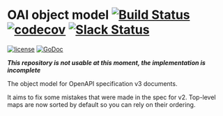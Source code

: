 # OAI object model [![Build Status](https://travis-ci.org/go-openapi/spec3.svg?branch=master)](https://travis-ci.org/go-openapi/spec3) [![codecov](https://codecov.io/gh/go-openapi/spec3/branch/master/graph/badge.svg)](https://codecov.io/gh/go-openapi/spec3) [![Slack Status](https://slackin.goswagger.io/badge.svg)](https://slackin.goswagger.io)

[![license](http://img.shields.io/badge/license-Apache%20v2-orange.svg)](https://raw.githubusercontent.com/go-openapi/spec3/master/LICENSE) [![GoDoc](https://godoc.org/github.com/go-openapi/spec3?status.svg)](http://godoc.org/github.com/go-openapi/spec3)

***This repository is not usable at this moment, the implementation is incomplete***

The object model for OpenAPI specification v3 documents.

It aims to fix some mistakes that were made in the spec for v2. Top-level maps are now sorted by default so you can rely on their ordering.

